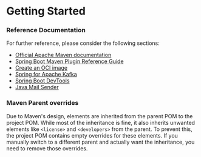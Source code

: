 # Getting Started

### Reference Documentation
For further reference, please consider the following sections:

* [Official Apache Maven documentation](https://maven.apache.org/guides/index.html)
* [Spring Boot Maven Plugin Reference Guide](https://docs.spring.io/spring-boot/3.5.5/maven-plugin)
* [Create an OCI image](https://docs.spring.io/spring-boot/3.5.5/maven-plugin/build-image.html)
* [Spring for Apache Kafka](https://docs.spring.io/spring-boot/3.5.5/reference/messaging/kafka.html)
* [Spring Boot DevTools](https://docs.spring.io/spring-boot/3.5.5/reference/using/devtools.html)
* [Java Mail Sender](https://docs.spring.io/spring-boot/3.5.5/reference/io/email.html)

### Maven Parent overrides

Due to Maven's design, elements are inherited from the parent POM to the project POM.
While most of the inheritance is fine, it also inherits unwanted elements like `<license>` and `<developers>` from the parent.
To prevent this, the project POM contains empty overrides for these elements.
If you manually switch to a different parent and actually want the inheritance, you need to remove those overrides.

